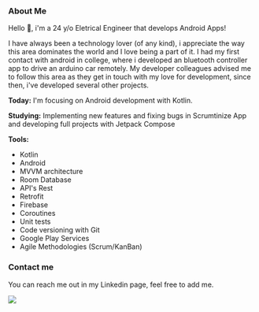 ### About Me

Hello 👋, i'm a 24 y/o Eletrical Engineer that develops Android Apps!

I have always been a technology lover (of any kind), i appreciate the way this area dominates the world and I love being a part of it. I had my first contact with android in college, where i developed an bluetooth controller app to drive an arduino car remotely. My developer colleagues advised me to follow this area as they get in touch with my love for development, since then, i've developed several other projects.

<b>Today:</b> I'm focusing on Android development with Kotlin.

<b>Studying:</b> Implementing new features and fixing bugs in Scrumtinize App and developing full projects with Jetpack Compose

<b>Tools:</b>
- Kotlin 
- Android 
- MVVM architecture
- Room Database
- API's Rest
- Retrofit
- Firebase
- Coroutines
- Unit tests
- Code versioning with Git
- Google Play Services
- Agile Methodologies (Scrum/KanBan)

### Contact me

You can reach me out in my Linkedin page, feel free to add me.

<div> 

  <a href="https://www.linkedin.com/in/bernardo-santiago-de-souza/" target="_blank"><img src="https://img.shields.io/badge/-LinkedIn-%230077B5?style=for-the-badge&logo=linkedin&logoColor=white" target="_blank"></a> 
  
</div>
